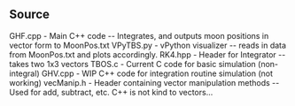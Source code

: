 ## Source
GHF.cpp - Main C++ code -- Integrates, and outputs moon positions in vector form to MoonPos.txt
VPyTBS.py - vPython visualizer -- reads in data from MoonPos.txt and plots accordingly.
RK4.hpp - Header for Integrator -- takes two 1x3 vectors
TBOS.c - Current C code for basic simulation (non-integral)
GHV.cpp - WIP C++ code for integration routine simulation (not working)
vecManip.h - Header containing vector manipulation methods -- Used for add, subtract, etc. C++ is not kind to vectors...
